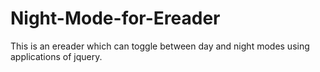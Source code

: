 # Night-Mode-for-Ereader
This is an ereader which can toggle between day and night modes using applications of jquery.
